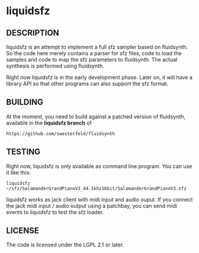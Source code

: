 # liquidsfz

## DESCRIPTION

liquidsfz is an attempt to implement a full sfz sampler based on fluidsynth. So
the code here merely contains a parser for sfz files, code to load the samples
and code to map the sfz parameters to fluidsynth. The actual synthesis is
performed using fluidsynth.

Right now liquidsfz is in the early development phase. Later on, it will have
a library API so that other programs can also support the sfz format.

## BUILDING

At the moment, you need to build against a patched version of fluidsynth,
available in the **liquidsfz branch** of

    https://github.com/swesterfeld/fluidsynth

## TESTING

Right now, liquidsfz is only available as command line program. You can use it
like this:

    liquidsfz ~/sfz/SalamanderGrandPianoV3_44.1khz16bit/SalamanderGrandPianoV3.sfz

liquidsfz works as jack client with midi input and audio ouput. If you connect
the jack midi input / audio output using a patchbay, you can send midi events
to liquidsfz to test the sfz loader.

## LICENSE

The code is licensed under the LGPL 2.1 or later.
